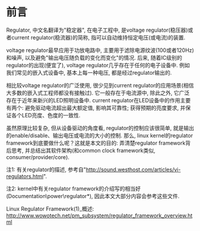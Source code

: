 
# 前言

Regulator, 中文名翻译为"稳定器", 在电子工程中, 是voltage regulator(稳压器)或者current regulator(稳流器)的简称, 指可以自动维持恒定电压(或电流)的装置. 

voltage regulator最早应用于功放电路中, 主要用于滤除电源纹波(100或者120Hz)和噪声, 以及避免"输出电压随负载的变化而变化"的情况. 后来, 随着IC级别的regulator的出现(便宜了), voltage regulator几乎存在于任何的电子设备中. 例如我们常见的嵌入式设备中, 基本上每一种电压, 都是经过regulator输出的. 

相比较voltage regulator的广泛使用, 很少见到current regulator的应用场景(相信大多数的嵌入式工程师都没有接触过). 它一般存在于电流源中, 除此之外, 它广泛存在于近年来新兴的LED照明设备中. current regulator在LED设备中的作用主要有两个: 避免驱动电流超出最大额定值, 影响其可靠性; 获得预期的亮度要求, 并保证各个LED亮度、色度的一致性. 

虽然原理比较复杂, 但从设备驱动的角度看, regulator的控制应该很简单, 就是输出的enable/disable、输出电压或电流的大小的控制. 那么, linux kernel的regulator framework到底要做什么呢？这就是本文的目的: 弄清楚regulator framework背后思考, 并总结出其软件架构(和common clock framework类似, consumer/provider/core). 

注1: 有关regulator的描述, 参考自"http://sound.westhost.com/articles/vi-regulators.html". 

注2: kernel中有关regulator framework的介绍写的相当好(Documentation\power\regulator\*), 因此本文大部分内容会参考这些文件. 

Linux Regulator Framework(1)_概述: http://www.wowotech.net/pm_subsystem/regulator_framework_overview.html

